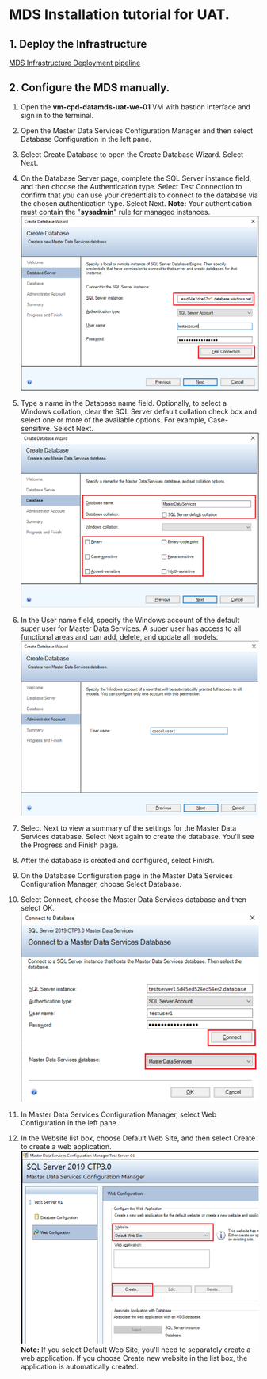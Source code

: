 # MDS Installation tutorial for UAT.

## 1. Deploy the Infrastructure
[MDS Infrastructure Deployment pipeline](https://dev.azure.com/TASMUCP/TASMU%20Central%20Platform/_build?definitionId=1559)

## 2. Configure the MDS manually.

1. Open the **vm-cpd-datamds-uat-we-01** VM with bastion interface and sign in to the terminal.

1. Open the Master Data Services Configuration Manager and then select Database Configuration in the left pane.

1. Select Create Database to open the Create Database Wizard. Select Next.

1. On the Database Server page, complete the SQL Server instance field, and then choose the Authentication type. Select Test Connection to confirm that you can use your credentials to connect to the database via the chosen authentication type. Select Next.
**Note:** Your authentication must contain the "**sysadmin**" rule for managed instances.
![image.png](/.attachments/image-e0e218d3-0cb4-4dd6-8b99-fad2a3aa6e95.png)
1. Type a name in the Database name field. Optionally, to select a Windows collation, clear the SQL Server default collation check box and select one or more of the available options. For example, Case-sensitive. Select Next.
![image.png](/.attachments/image-44395c66-f0dc-484d-b8e8-06ac778ac8d4.png)
1. In the User name field, specify the Windows account of the default super user for Master Data Services. A super user has access to all functional areas and can add, delete, and update all models.
![image.png](/.attachments/image-3d613e80-bbf2-4098-8de5-5925fa9287a1.png)
1. Select Next to view a summary of the settings for the Master Data Services database. Select Next again to create the database. You'll see the Progress and Finish page.

1. After the database is created and configured, select Finish.
1. On the Database Configuration page in the Master Data Services Configuration Manager, choose Select Database.
1. Select Connect, choose the Master Data Services database and then select OK.
![image.png](/.attachments/image-55ae345f-1962-4625-8921-f25cb5070574.png)
1. In Master Data Services Configuration Manager, select Web Configuration in the left pane.

1. In the Website list box, choose Default Web Site, and then select Create to create a web application.
![image.png](/.attachments/image-9f171f66-9351-4ced-b767-f2b3a49b5ed7.png)
**Note:** If you select Default Web Site, you'll need to separately create a web application. If you choose Create new website in the list box, the application is automatically created.
